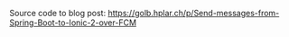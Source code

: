 Source code to blog post: https://golb.hplar.ch/p/Send-messages-from-Spring-Boot-to-Ionic-2-over-FCM
